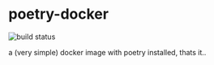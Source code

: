 # poetry-docker

![build status](https://jenkins.sudo.is/buildStatus/icon?job=poetry-docker&style=flat-square)

a (very simple) docker image with poetry installed, thats it..
